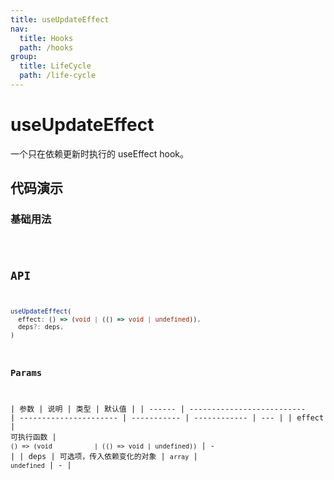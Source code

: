 ```yaml
---
title: useUpdateEffect
nav:
  title: Hooks
  path: /hooks
group:
  title: LifeCycle
  path: /life-cycle
---
```


# useUpdateEffect

一个只在依赖更新时执行的 useEffect hook。

## 代码演示

### 基础用法

<code src="./demo/demo1.tsx" />

## API

```typescript
useUpdateEffect(
  effect: () => (void | (() => void | undefined)),
  deps?: deps,
)
```

### Params

| 参数   | 说明                       | 类型                   | 默认值      |
| ------ | -------------------------- | ---------------------- | ----------- | ------------ | --- |
| effect | 可执行函数                 | `() => (void           | (() => void | undefined))` | -   |
| deps   | 可选项，传入依赖变化的对象 | `array` \| `undefined` | -           |
